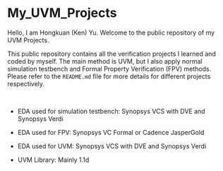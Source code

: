 # My_UVM_Projects

Hello, I am Hongkuan (Ken) Yu. Welcome to the public repository of my UVM Projects. 

This public repository contains all the verification projects I learned and coded by myself. The main method is UVM, but I also apply normal simulation testbench and Formal Property Verification (FPV) methods. Please refer to the `README.md` file for more details for different projects respectively.

<br/>



- EDA used for simulation testbench: Synopsys VCS with DVE and Synopsys Verdi

- EDA used for FPV: Synopsys VC Formal or Cadence JasperGold

- EDA used for UVM: Synopsys VCS with DVE and Synopsys Verdi

- UVM Library: Mainly 1.1d

